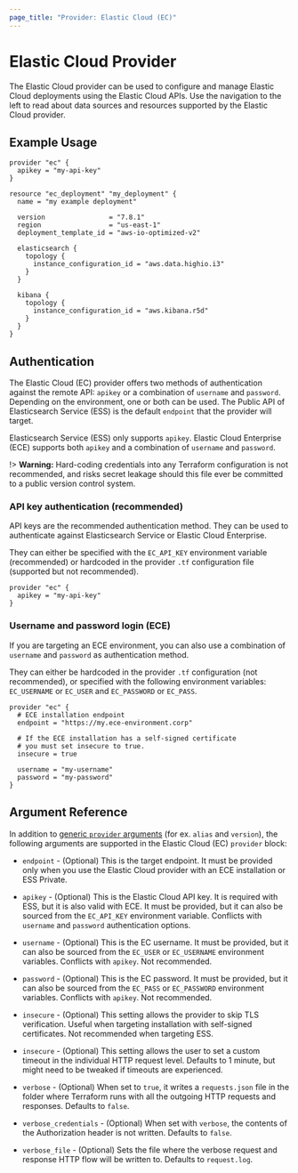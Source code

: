 ```yaml
---
page_title: "Provider: Elastic Cloud (EC)"
---
```


# Elastic Cloud Provider

The Elastic Cloud provider can be used to configure and manage Elastic Cloud deployments using the Elastic Cloud
APIs. Use the navigation to the left to read about data sources and resources supported by the Elastic Cloud provider.

## Example Usage


```hcl
provider "ec" {
  apikey = "my-api-key"
}

resource "ec_deployment" "my_deployment" {
  name = "my example deployment"

  version                = "7.8.1"
  region                 = "us-east-1"
  deployment_template_id = "aws-io-optimized-v2"

  elasticsearch {
    topology {
      instance_configuration_id = "aws.data.highio.i3"
    }
  }

  kibana {
    topology {
      instance_configuration_id = "aws.kibana.r5d"
    }
  }
}
```

## Authentication

The Elastic Cloud (EC) provider offers two methods of authentication against the remote API: `apikey` or a combination of `username` and `password`. Depending on the environment, one or both can be used. The Public API of Elasticsearch Service (ESS) is the default `endpoint` that the provider will target.

Elasticsearch Service (ESS) only supports `apikey`. Elastic Cloud Enterprise (ECE) supports both `apikey` and a combination of `username` and `password`.

!> **Warning:** Hard-coding credentials into any Terraform configuration is not
recommended, and risks secret leakage should this file ever be committed to a
public version control system.

### API key authentication (recommended)

API keys are the recommended authentication method. They can be used to authenticate against Elasticsearch Service or Elastic Cloud Enterprise.

They can either be specified with the `EC_API_KEY` environment variable (recommended) or hardcoded in the provider `.tf` configuration file (supported but not recommended).

```hcl
provider "ec" {
  apikey = "my-api-key"
}
```

### Username and password login (ECE)

If you are targeting an ECE environment, you can also use a combination of `username` and `password` as authentication method. 

They can either be hardcoded in the provider `.tf` configuration (not recommended), or specified with the following environment variables: `EC_USERNAME` or `EC_USER` and `EC_PASSWORD` or `EC_PASS`.

```hcl
provider "ec" {
  # ECE installation endpoint
  endpoint = "https://my.ece-environment.corp"

  # If the ECE installation has a self-signed certificate
  # you must set insecure to true.
  insecure = true

  username = "my-username"
  password = "my-password"
}
```

## Argument Reference

In addition to [generic `provider` arguments](https://www.terraform.io/docs/configuration/providers.html)
(for ex. `alias` and `version`), the following arguments are supported in the Elastic Cloud (EC) `provider` block:

* `endpoint` - (Optional) This is the target endpoint. It must be provided only when
   you use the Elastic Cloud provider with an ECE installation or ESS Private.

* `apikey` - (Optional) This is the Elastic Cloud API key. It is required with ESS, but it is also valid with ECE. It must be
  provided, but it can also be sourced from the `EC_API_KEY` environment variable.
  Conflicts with `username` and `password` authentication options.

* `username` - (Optional) This is the EC username. It must be provided, but it can also
  be sourced from the `EC_USER` or `EC_USERNAME` environment variables. Conflicts with
  `apikey`. Not recommended.

* `password` - (Optional) This is the EC password. It must be provided, but it can also
  be sourced from the `EC_PASS` or `EC_PASSWORD` environment variables. Conflicts with 
  `apikey`. Not recommended.

* `insecure` - (Optional) This setting allows the provider to skip TLS verification.
  Useful when targeting installation with self-signed certificates. Not recommended when
  targeting ESS.

* `insecure` - (Optional) This setting allows the user to set a custom timeout in the
  individual HTTP request level. Defaults to 1 minute, but might need to be tweaked if timeouts
  are experienced.

* `verbose` - (Optional) When set to `true`, it writes a `requests.json` file in the folder
  where Terraform runs with all the outgoing HTTP requests and responses. Defaults to `false`.

* `verbose_credentials` - (Optional) When set with `verbose`, the contents of the Authorization
header is not written. Defaults to `false`.

* `verbose_file` - (Optional) Sets the file where the verbose request and response HTTP flow will
be written to. Defaults to `request.log`.
